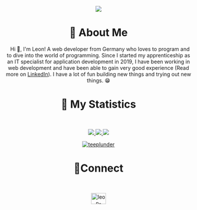 <div align = "center">

![](https://miro.medium.com/max/1360/0*7Q3yvSIv_t0ioJ-Z.gif)
# 👤 About Me
&nbsp;
Hi 👋, I'm Leon! A web developer from Germany who loves to program and to dive into the world of programming. Since I started my apprenticeship as an IT specialist for application development in 2019, I have been working in web development and have been able to gain very good experience (Read more on [LinkedIn](https://www.linkedin.com/in/leon-bergmann-b3520318b/)). I have a lot of fun building new things and trying out new things. 😁
# 🔖 My Statistics
&nbsp;
<p align="center">
    <a href="https://github.com/TeePlunder/">
        <img src="https://github-stats-eta-nine.vercel.app/api?username=TeePlunder&hide=issues,prs&count_private=true&show_owner=true&show_icons=true&theme=dracula&hide_border=true/" />
    </a>
    <a href="https://github.com/TeePlunder/">
        <img src="https://github-stats-eta-nine.vercel.app/api/top-langs/?username=TeePlunder&layout=compact&langs_count=8&card_width=445&theme=dracula&hide_border=true/" />
    </a>
    <a href="https://github.com/TeePlunder/">
        <img src="https://github-readme-streak-stats.herokuapp.com/?user=teeplunder&theme=dark" />
    </a>
    <p align="center"> <a href="https://github.com/ryo-ma/github-profile-trophy"><img src="https://github-profile-trophy.vercel.app/?username=teeplunder" alt="teeplunder" /></a> </p>
</p>

# 📲Connect
&nbsp;
<p align="center"> 
<a href="https://linkedin.com/in/leon-bergmann-b3520318b" target="blank"><img align="center" src="https://raw.githubusercontent.com/rahuldkjain/github-profile-readme-generator/master/src/images/icons/Social/linked-in-alt.svg" alt="leon-bergmann-b3520318b" height="30" width="40" /></a>
</p>
</div>
